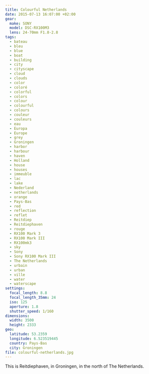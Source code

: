 ```yaml
---
title: Colourful Netherlands
date: 2015-07-13 16:07:00 +02:00
gear:
  make: SONY
  model: DSC-RX100M3
  lens: 24-70mm F1.8-2.8
tags:
  - bateau
  - bleu
  - blue
  - boat
  - building
  - city
  - cityscape
  - cloud
  - clouds
  - color
  - coloré
  - colorful
  - colors
  - colour
  - colourful
  - colours
  - couleur
  - couleurs
  - eau
  - Europa
  - Europe
  - grey
  - Groningen
  - harbor
  - harbour
  - haven
  - Holland
  - house
  - houses
  - immeuble
  - lac
  - lake
  - Nederland
  - netherlands
  - orange
  - Pays-Bas
  - red
  - reflection
  - reflet
  - Reitdiep
  - Reitdiephaven
  - rouge
  - RX100 Mark 3
  - RX100 Mark III
  - RX100mk3
  - sky
  - Sony
  - Sony RX100 Mark III
  - The Netherlands
  - urbain
  - urban
  - ville
  - water
  - waterscape
settings:
  focal_length: 8.8
  focal_length_35mm: 24
  iso: 125
  aperture: 1.8
  shutter_speed: 1/160
dimensions:
  width: 3500
  height: 2333
geo:
  latitude: 53.2359
  longitude: 6.523519445
  country: Pays-Bas
  city: Groningen
file: colourful-netherlands.jpg
---
```


This is Reitdiephaven, in Groningen, in the north of The Netherlands.
